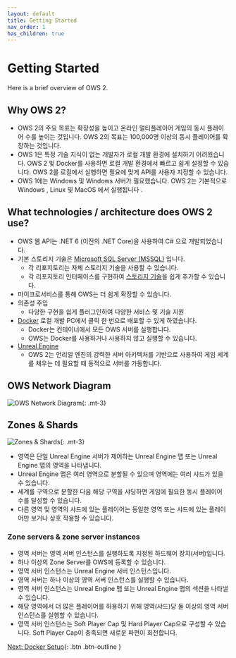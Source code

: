 ```yaml
---
layout: default
title: Getting Started
nav_order: 1
has_children: true
---
```


# Getting Started
Here is a brief overview of OWS 2.

## Why OWS 2?
* OWS 2의 주요 목표는 확장성을 높이고 온라인 멀티플레이어 게임의 동시 플레이어 수를 높이는 것입니다. OWS 2의 목표는 100,000명 이상의 동시 플레이어를 확장하는 것입니다.
* OWS 1은 특정 기술 지식이 없는 개발자가 로컬 개발 환경에 설치하기 어려웠습니다. OWS 2 및 Docker를 사용하면 로컬 개발 환경에서 빠르고 쉽게 설정할 수 있습니다. OWS 2를 로컬에서 실행하면 필요에 맞게 API를 사용자 지정할 수 있습니다.
* OWS 1에는 Windows 및 Windows 서버가 필요했습니다. OWS 2는 기본적으로 Windows , Linux 및 MacOS 에서 실행됩니다 .

## What technologies / architecture does OWS 2 use?
* OWS 웹 API는 .NET 6 (이전의 .NET Core)을 사용하여 C# 으로 개발되었습니다.
* 기본 스토리지 기술은 [Microsoft SQL Server (MSSQL)](mssql) 입니다.
  * 각 리포지토리는 자체 스토리지 기술을 사용할 수 있습니다.
  * 각 리포지토리 인터페이스를 구현하여 [스토리지 기술](setup-database)을 쉽게 추가할 수 있습니다.
* 마이크로서비스를 통해 OWS는 더 쉽게 확장할 수 있습니다.
* 의존성 주입
  * 다양한 구현을 쉽게 플러그인하여 다양한 서비스 및 기술 지원
* [Docker](docker-setup) 로컬 개발 PC에서 클릭 한 번으로 배포할 수 있게 하였습니다.
  * Docker는 컨테이너에서 모든 OWS 서버를 실행합니다.
  * OWS는 Docker를 사용하거나 사용하지 않고 실행할 수 있습니다.
* [Unreal Engine](https://www.unrealengine.com/)
  * OWS 2는 언리얼 엔진의 강력한 서버 아키텍처를 기반으로 사용하여 게임 세계를 채우는 데 필요할 때 동적으로 서버를 가동합니다.

## OWS Network Diagram
![OWS Network Diagram](images/network-diagram.png){: .mt-3}

## Zones & Shards
![Zones & Shards](images/zones.png){: .mt-3}
* 영역은 단일 Unreal Engine 서버가 제어하는 Unreal Engine 맵 또는 Unreal Engine 맵의 영역을 나타냅니다.
* Unreal Engine 맵은 여러 영역으로 분할될 수 있으며 영역에는 여러 샤드가 있을 수 있습니다.
* 세계를 구역으로 분할한 다음 해당 구역을 샤딩하면 게임에 필요한 동시 플레이어 수를 달성할 수 있습니다.
* 다른 영역 및 영역의 샤드에 있는 플레이어는 동일한 영역 또는 샤드에 있는 플레이어만 보거나 상호 작용할 수 있습니다.

### Zone servers & zone server instances
* 영역 서버는 영역 서버 인스턴스를 실행하도록 지정된 하드웨어 장치(서버)입니다.
* 하나 이상의 Zone Server를 OWS에 등록할 수 있습니다.
* 영역 서버 인스턴스는 Unreal Engine 서버 인스턴스입니다.
* 영역 서버는 하나 이상의 영역 서버 인스턴스를 실행할 수 있습니다.
* 영역 서버 인스턴스는 Unreal Engine 맵 또는 Unreal Engine 맵의 섹션을 나타낼 수 있습니다.
* 해당 영역에서 더 많은 플레이어를 허용하기 위해 영역(샤드)당 둘 이상의 영역 서버 인스턴스를 실행할 수 있습니다.
* 영역 서버 인스턴스는 Soft Player Cap 및 Hard Player Cap으로 구성할 수 있습니다. Soft Player Cap이 충족되면 새로운 파편이 회전합니다.

[Next: Docker Setup](docker-setup){: .btn .btn-outline }
